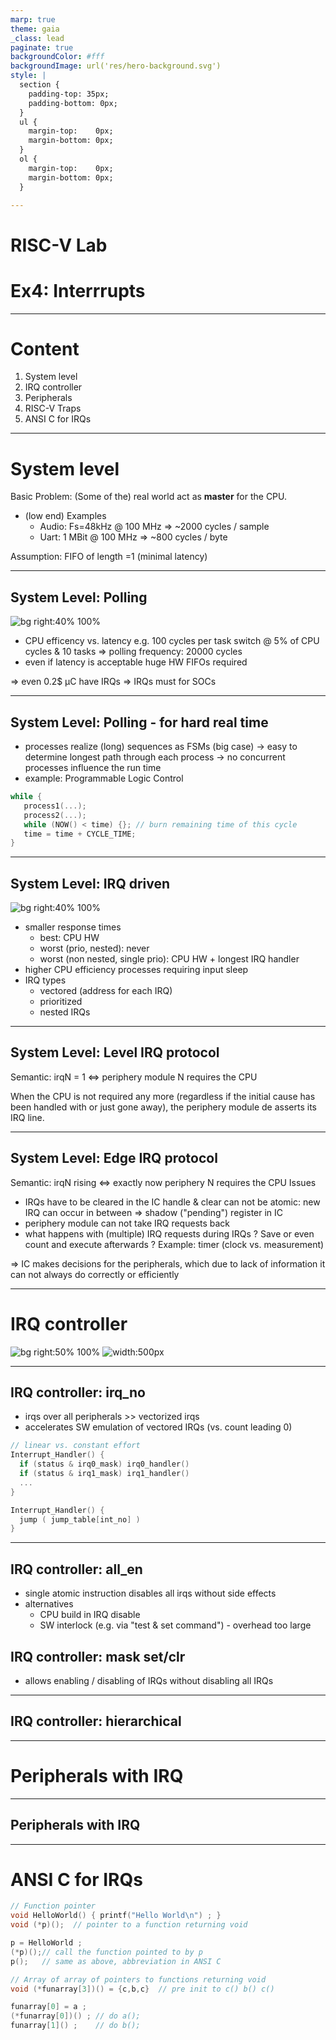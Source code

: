 ```yaml
---
marp: true
theme: gaia
_class: lead
paginate: true
backgroundColor: #fff
backgroundImage: url('res/hero-background.svg')
style: |
  section {
    padding-top: 35px;
    padding-bottom: 0px;
  } 
  ul {
    margin-top:    0px;
    margin-bottom: 0px;
  }
  ol {
    margin-top:    0px;
    margin-bottom: 0px;
  }

---
```

# **RISC-V Lab**
# Ex4: Interrrupts

---
# **Content**
1. System level 
2. IRQ controller
3. Peripherals
4. RISC-V Traps
5. ANSI C for IRQs

---
# **System level**
Basic Problem: (Some of the) real world act as **master** for the CPU.

* (low end) Examples
  * Audio: Fs=48kHz @ 100 MHz => ~2000 cycles / sample
  * Uart: 1 MBit @ 100 MHz => ~800 cycles / byte

Assumption: FIFO of length =1 (minimal latency)

---
## **System Level: Polling**
![bg right:40% 100%](res/ex5_irq_system_polling.drawio.svg)
* CPU efficency vs. latency
  e.g. 100 cycles per task switch 
   @ 5% of CPU cycles & 10 tasks
  => polling frequency: 20000 cycles
* even if latency is acceptable huge HW FIFOs required

=> even 0.2$ µC have IRQs
=> IRQs must for SOCs

---
## **System Level: Polling - for hard real time**
* processes realize (long) sequences as FSMs (big case)
  -> easy to determine longest path through each process
  -> no concurrent processes influence the run time
* example: Programmable Logic Control
```C
while {
   process1(...);
   process2(...);
   while (NOW() < time) {}; // burn remaining time of this cycle
   time = time + CYCLE_TIME;
}
```
---
## **System Level: IRQ driven**
![bg right:40% 100%](res/ex5_irq_system_irq.drawio.svg)

* smaller response times
  * best: CPU HW
  * worst (prio, nested): never
  * worst (non nested, single prio):
    CPU HW + longest IRQ handler
* higher CPU efficiency
  processes requiring input sleep
* IRQ types
  * vectored (address for each IRQ)  
  * prioritized
  * nested IRQs

---
## **System Level: Level IRQ protocol**

Semantic: irqN = 1 <=> periphery module N requires the CPU

When the CPU is not required any more (regardless if the initial cause has been handled with or just gone away), the periphery module de asserts its IRQ line.

---
## **System Level: Edge IRQ protocol**
Semantic: irqN rising <=> exactly now periphery N requires the CPU
Issues
* IRQs have to be cleared in the IC
  handle & clear can not be atomic: new IRQ can occur in between
  => shadow ("pending") register in IC
* periphery module can not take IRQ requests back  
* what happens with (multiple) IRQ requests during IRQs ? 
  Save or even count and execute afterwards ?
  Example: timer (clock vs. measurement)

=> IC makes decisions for the peripherals, which due to lack of information it can not always do correctly or efficiently

---
# **IRQ controller**
![bg right:50% 100%](res/ex5_irq_ctrl_wavedrom.svg)
![width:500px](res/ex5_irq_ctrl.drawio.svg)

---
## **IRQ controller: irq_no**

* irqs over all peripherals >> vectorized irqs
* accelerates SW emulation of vectored IRQs (vs. count leading 0)
```C      
// linear vs. constant effort
Interrupt_Handler() {
  if (status & irq0_mask) irq0_handler()
  if (status & irq1_mask) irq1_handler()
  ...
}

Interrupt_Handler() {
  jump ( jump_table[int_no] )
}
```

---
## **IRQ controller: all_en**
* single atomic instruction disables all irqs without side effects
* alternatives
  - CPU build in IRQ disable
  - SW interlock (e.g. via "test & set command") - overhead too large

## **IRQ controller: mask set/clr**
* allows enabling / disabling of IRQs without disabling all IRQs

---
## **IRQ controller: hierarchical**


---
# **Peripherals with IRQ**

---
## **Peripherals with IRQ**


---
# **ANSI C for IRQs**

```C
// Function pointer
void HelloWorld() { printf("Hello World\n") ; }
void (*p)();  // pointer to a function returning void

p = HelloWorld ;
(*p)();// call the function pointed to by p
p();   // same as above, abbreviation in ANSI C

// Array of array of pointers to functions returning void
void (*funarray[3])() = {c,b,c}  // pre init to c() b() c()

funarray[0] = a ;
(*funarray[0])() ; // do a();
funarray[1]() ;    // do b();
```